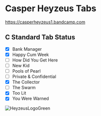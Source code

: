 
# Casper Heyzeus Tabs

<https://casperheyzeus1.bandcamp.com>

## C Standard Tab Status

- [x] Bank Manager
- [x] Happy Cum Week
- [ ] How Did You Get Here
- [ ] New Kid
- [ ] Pools of Pearl
- [ ] Private & Confidential
- [x] The Collector
- [ ] The Swarm
- [x] Too Lit
- [x] You Were Warned

![HeyzeusLogoGreen](https://user-images.githubusercontent.com/91059083/150850411-97e8c540-13ba-4486-9adc-54a8bc9c8538.png)
